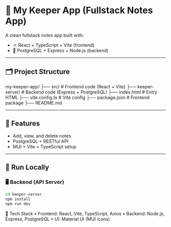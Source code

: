 # 📝 My Keeper App (Fullstack Notes App)

A clean fullstack notes app built with:

- ⚛️ React + TypeScript + Vite (frontend)
- 🐘 PostgreSQL + Express + Node.js (backend)

---

## 🗂️ Project Structure

my-keeper-app/
├── src/ # Frontend code (React + Vite)
├── keeper-server/ # Backend code (Express + PostgreSQL)
├── index.html # Entry HTML
├── vite.config.ts # Vite config
├── package.json # Frontend package
├── README.md

---

## 🚀 Features

- Add, view, and delete notes
- PostgreSQL + RESTful API
- MUI + Vite + TypeScript setup

---

## 🧪 Run Locally

### 🖥️ Backend (API Server)

```bash
cd keeper-server
npm install
npm run dev
```

🧰 Tech Stack
• Frontend: React, Vite, TypeScript, Axios
• Backend: Node.js, Express, PostgreSQL
• UI: Material UI (MUI icons)
